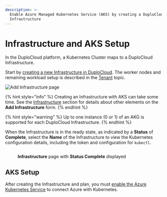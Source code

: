 ```yaml
---
description: >-
  Enable Azure Managed Kubernetes Service (AKS) by creating a DuploCloud
  Infrastructure
---
```


# Infrastructure and AKS Setup

In the DuploCloud platform, a Kubernetes Cluster maps to a DuploCloud Infrastructure.&#x20;

Start by [creating a new Infrastructure in DuploCloud](disaster-recovery.md). The worker nodes and remaining workload setup is described in the [Tenant](../tenant-environment.md) topic.

![Add Infrastructure page ](../../../.gitbook/assets/Azure\_infra\_default.png)

{% hint style="info" %}
Creating an Infrastructure with AKS can take some time. See the [Infrastructure](disaster-recovery.md) section for details about other elements on the **Add Infrastructure** form.
{% endhint %}

{% hint style="warning" %}
Up to one instance (0 or 1) of an AKG is supported for each DuploCloud Infrastructure. &#x20;
{% endhint %}

When the Infrastructure is in the ready state, as indicated by a **Status** of **Complete**, select the **Name** of the Infrastructure to view the Kubernetes configuration details, including the token and configuration for `kubectl`.&#x20;

<figure><img src="../../../.gitbook/assets/Infrastructure_Complete_AWS.png" alt=""><figcaption><p><strong>Infrastructure</strong> page with <strong>Status Complete</strong> displayed</p></figcaption></figure>

## AKS Setup

After creating the Infrastructure and plan, you must [enable the Azure Kubernetes Service](../../quick-start/step-1-infrastructure.md#enabling-the-aks-kubernetes-cluster) to connect Azure with Kubernetes.
